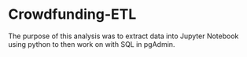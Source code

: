 # Crowdfunding-ETL

The purpose of this analysis was to extract data into Jupyter Notebook using python to then work on with SQL in pgAdmin.
